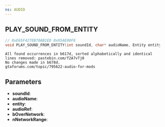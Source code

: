 ```yaml
---
ns: AUDIO
---
```

## PLAY_SOUND_FROM_ENTITY

```c
// 0xE65F427EB70AB1ED 0x95AE00F8
void PLAY_SOUND_FROM_ENTITY(int soundId, char* audioName, Entity entity, char* audioRef, BOOL bOverNetwork, int nNetworkRange);
```

```
All found occurrences in b617d, sorted alphabetically and identical lines removed: pastebin.com/f2A7vTj0
No changes made in b678d.
gtaforums.com/topic/795622-audio-for-mods
```

## Parameters
* **soundId**:
* **audioName**:
* **entity**:
* **audioRef**:
* **bOverNetwork**:
* **nNetworkRange**:

